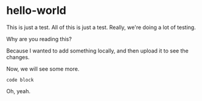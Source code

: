 # hello-world

This is just a test. All of this is just a test. Really, we're doing a lot of testing.

Why are you reading this?

Because I wanted to add something locally, and then upload it to see the changes.

Now, we will see some more.

```
code block
```

Oh, yeah.
